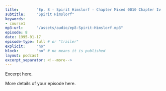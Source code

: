 ```yaml
---
title:        "Ep. 8 - Spirit Himslorf - Chapter Mixed 0010 Chapter Iv The Holy Spirit In The Old Testament Through"
subtitle:     "Spirit Himslorf"
keywords:
- course1
mp3-url:      "/assets/audio/ep8-Spirit-Himslorf.mp3"
episode: 8
date: 1995-01-17
episode-type: full # or "trailer"
explicit:     "no"
block:        "no" # no means it is published
layout: podcast
excerpt_separator: <!--more-->
---
```

Excerpt here.
<!--more-->

More details of your episode here.
